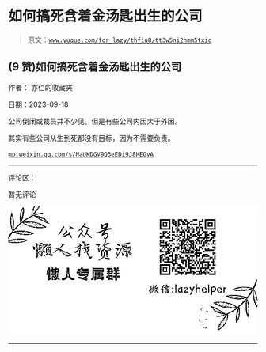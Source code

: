 # 如何搞死含着金汤匙出生的公司

> 原文：[`www.yuque.com/for_lazy/thfiu8/tt3w5ni2hmm5txiq`](https://www.yuque.com/for_lazy/thfiu8/tt3w5ni2hmm5txiq)

## (9 赞)如何搞死含着金汤匙出生的公司

作者： 亦仁的收藏夹

日期：2023-09-18

公司倒闭或裁员并不少见，但是有些公司内因大于外因。

其实有些公司从生到死都没有目标，因为不需要负责。

[`mp.weixin.qq.com/s/NaUKDGV9Q3eEDi9J8HEOvA`](https://mp.weixin.qq.com/s/NaUKDGV9Q3eEDi9J8HEOvA)

* * *

评论区：

暂无评论

![](img/1c37d505930596d12a88ab23e11aa07a.png)

* * *